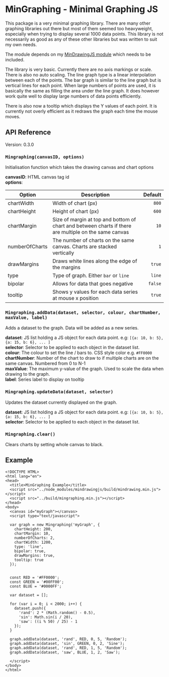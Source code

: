 MinGraphing - Minimal Graphing JS
=================================

This package is a very minimal graphing library. There are many other graphing libraries out there but most of them seemed too heavyweight, especially when trying to display several 1000 data points. This library is not necessarily as good as any of these other libraries but was written to suit my own needs.

The module depends on my [MinDrawingJS module](https://github.com/natfaulk/mindrawingjs) which needs to be included.

The library is very basic. Currently there are no axis markings or scale. There is also no auto scaling. The line graph type is a linear interpolation between each of the points. The bar graph is similar to the line graph but is vertical lines for each point. When large numbers of points are used, it is basically the same as filling the area under the line graph. It does however work quite well to display large numbers of data points efficiently.

There is also now a tooltip which displays the Y values of each point. It is currently not overly efficient as it redraws the graph each time the mouse moves.

API Reference
-------------
Version: 0.3.0  

### `Mingraphing(canvasID, options)`
Initialisation function which takes the drawing canvas and chart options  

**canvasID**: HTML canvas tag id  
**options**:

Option | Description | Default
------ | ----------- | -------:
chartWidth | Width of chart (px) | `800`
chartHeight | Height of chart (px) | `600`
chartMargin | Size of margin at top and bottom of chart and between charts if there are multiple on the same canvas | `10`
numberOfCharts | The number of charts on the same canvas. Charts are stacked vertically | `1`
drawMargins | Draws white lines along the edge of the margins | `true`
type | Type of graph. Either `bar` or `line` | `line`
bipolar | Allows for data that goes negative | `false`
tooltip | Shows y values for each data series at mouse x position | `true`

### `Mingraphing.addData(dataset, selector, colour, chartNumber, maxValue, label)`
Adds a dataset to the graph. Data will be added as a new series.

**dataset**: JS list holding a JS object for each data point. e.g: `[{a: 10, b: 5}, {a: 15, b: 6}, ... ]`  
**selector**: Selector to be applied to each object in the dataset list.   
**colour**: The colour to set the line / bars to. CSS style color e.g. `#FF0000`  
**chartNumber**: Number of the chart to draw to if multiple charts are on the same canvas. Numbered from 0 to N-1  
**maxValue**: The maximum y-value of the graph. Used to scale the data when drawing to the graph.  
**label**: Series label to display on tooltip

### `Mingraphing.updateData(dataset, selector)`
Updates the dataset currently displayed on the graph.

**dataset**: JS list holding a JS object for each data point. e.g: `[{a: 10, b: 5}, {a: 15, b: 6}, ... ]`  
**selector**: Selector to be applied to each object in the dataset list.   

### `Mingraphing.clear()`
Clears charts by setting whole canvas to black.

Example
-------

```
<!DOCTYPE HTML>
<html lang="en">
<head>
  <title>MinGraphing Example</title>
  <script src="../node_modules/mindrawingjs/build/mindrawing.min.js"></script>
  <script src="../build/mingraphing.min.js"></script>
</head>
<body>
  <canvas id="myGraph"></canvas>
  <script type="text/javascript">

  var graph = new Mingraphing('myGraph', {
    chartHeight: 200,
    chartMargin: 10,
    numberOfCharts: 2,
    chartWidth: 1200,
    type: 'line',
    bipolar: true,
    drawMargins: true,
    tooltip: true
  });


  const RED = '#FF0000';
  const GREEN = '#00FF00';
  const BLUE = '#0000FF';

  var dataset = [];

  for (var i = 0; i < 2000; i++) {
    dataset.push({
      'rand': 2 * (Math.random() - 0.5),
      'sin': Math.sin(i / 20),
      'saw': ((i % 50) / 25) - 1
    });
  }

  graph.addData(dataset, 'rand', RED, 0, 5, 'Random');
  graph.addData(dataset, 'sin', GREEN, 0, 2, 'Sine');
  graph.addData(dataset, 'rand', RED, 1, 5, 'Random');
  graph.addData(dataset, 'saw', BLUE, 1, 2, 'Saw');

  </script>
</body>
</html>


```
